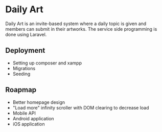 # Daily Art
Daily Art is an invite-based system where a daily topic is given and members can submit in their artworks. The service side programming is done using Laravel.

## Deployment
- Setting up composer and xampp
- Migrations
- Seeding

## Roapmap
- Better homepage design
- "Load more" infinity scroller with DOM clearing to decrease load
- Mobile API
- Android application
- iOS application

